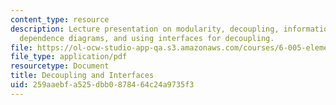```yaml
---
content_type: resource
description: Lecture presentation on modularity, decoupling, information hiding, module
  dependence diagrams, and using interfaces for decoupling.
file: https://ol-ocw-studio-app-qa.s3.amazonaws.com/courses/6-005-elements-of-software-construction-fall-2008/259aaebfa525dbb0878464c24a9735f3_MIT6_005f08_lec08.pdf
file_type: application/pdf
resourcetype: Document
title: Decoupling and Interfaces
uid: 259aaebf-a525-dbb0-8784-64c24a9735f3
---
```

